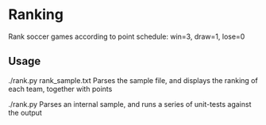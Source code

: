 Ranking
=======

Rank soccer games according to point schedule: win=3, draw=1, lose=0

Usage
-----
./rank.py rank_sample.txt
  Parses the sample file, and displays the ranking of each team, together with points
  
./rank.py 
  Parses an internal sample, and runs a series of unit-tests against the output
  
